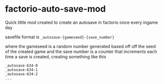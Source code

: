 # factorio-auto-save-mod

Quick little mod created to create an autosave in factorio once every ingame day

savefile format is `_autosave-{gameseed}-{save_number}`

where the gameseed is a random number generated based off off the seed of the created game
and the save number is a counter that increments each time a save is created, creating something like this

```
_autosave-634-0
_autosave-634-1
_autosave-634-2
...
```